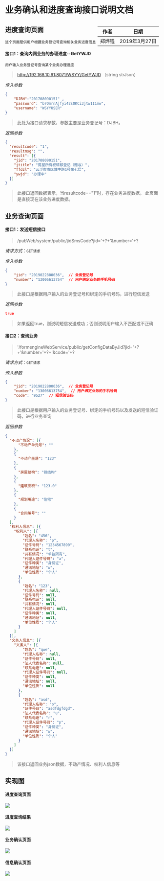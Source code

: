 # 业务确认和进度查询接口说明文档

<div style="float:right">

|作者|日期|
|----|---|
|郑烨锟|2019年3月27日|

</div>

## 进度查询页面

    这个页面是供用户根据业务登记号查询相关业务进度信息

####  接口1：查询内网业务的办理进度--GetYWJD
    
    用户输入业务登记号查询某个业务办理进度

> http://192.168.10.91:8071/WSYY/GetYWJD （string strJson）

*传入参数*
```json
{ 
    "DJBH":"201708090151" ,
    "password": "b7OmrnAjfyi42sOKCi3jtw1I1mw", 
    "username": "WSYYUSER"
}
```

> 此处为接口请求参数，参数主要是业务登记号：DJBH。

*返回参数*
```json
{
  "resultcode": "1",
  "resultmsg": "",
  "result": [{
    "jid": "201708090151",
    "jtitle": "房屋所有权转移登记（赠与）",
    "ffdzl": "云浮市市区城中路1号第七层",
    "ywjd": "办理中"
  }]
}
```

> 此接口返回数据表示，当resultcode=="1"时，存在业务进度数据。
    此页面是直接现在该业务进度数据。

## 业务查询页面

#### 接口1：发送短信接口

> /pubWeb/system/public/jidSmsCode?jid='+?+'&number='+?

*请求方式*：`GET请求`

*传入参数*
```json
{
    "jid": "2019022800036",  // 业务登记号
    "number": "13006613754"  // 用户绑定业务的手机号码
}
```

> 此接口是根据用户输入的业务登记号和绑定的手机号码，进行短信发送

*返回参数*
```json
true
```

> 如果返回true，则说明短信发送成功；否则说明用户输入不匹配或不正确

#### 接口2：查询业务

> '/formengineWebService/public/getConfigDataByJid?jid='+?+'&number='+?+'&code='+?

*请求方式*：`GET请求`

*传入参数*
```json
{
    "jid": "2019022800036",  // 业务登记号
    "number": "13006613754",  // 用户绑定业务的手机号码
    "code": "9527"  // 短信验证码
}
```

> 此接口是根据用户输入的业务登记号、绑定的手机号码以及发送的短信验证码，进行业务查询

*返回参数*
```json
{
  "不动产情况": [{
      "不动产单元号": ""
    },
    {
      "不动产坐落": "123"
    },
    {
      "房屋结构": "钢结构"
    },
    {
      "建筑面积": "123.0"
    },
    {
      "规划用途": "住宅"
    },
    {
      "合同编号": ""
    }
  ],
  "权利人信息": [{
    "权利人": [{
        "姓名": "456",
        "代理人名称": "p",
        "证件号码": "1234567890",
        "联系电话": "t",
        "共有情况": "单独所有",
        "代理人证件号码": "a",
        "证件种类": "身份证",
        "通讯地址": "w",
        "单位性质": "个人"
      },
      {
        "姓名": "123",
        "代理人名称": null,
        "证件号码": null,
        "联系电话": null,
        "共有情况": null,
        "代理人证件号码": null,
        "证件种类": null,
        "通讯地址": null,
        "单位性质": "个人"
      }
    ]
  }],
  "义务人信息": [{
    "义务人": [{
        "姓名": "qwe",
        "代理人名称": null,
        "证件号码": null,
        "法人代表名称": null,
        "联系电话": null,
        "代理人证件号码": null,
        "证件种类": null,
        "通讯地址": null,
        "单位性质": null
      },
      {
        "姓名": "asd",
        "代理人名称": "o",
        "证件号码": "asdfdgfdgd",
        "法人代表名称": "u",
        "联系电话": "r",
        "代理人证件号码": "p",
        "证件种类": "身份证",
        "通讯地址": "w",
        "单位性质": "个人"
      }
    ]
  }]
}
```

> 该接口返回业务json数据，不动产情况、权利人信息等

## 实现图

#### 进度查询页面
![](../images/进度查询页面.png)

#### 进度查询结果
![](../images/业务进度查询结果.png)

#### 业务确认页面
![](../images/业务确认页面.png)

#### 信息确认页面
![](../images/信息确认页面.png)
